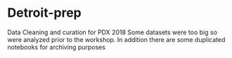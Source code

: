 # Detroit-prep
Data Cleaning and curation for PDX 2018 
Some datasets were too big so were analyzed prior to the workshop. In addition there are some duplicated notebooks for archiving purposes

